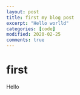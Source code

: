 ```yaml
---
layout: post
title: first my blog post
excerpt: "Hello worlld"
categories: [code]
modified: 2020-02-25
comments: true
---
```


# first

Hello
